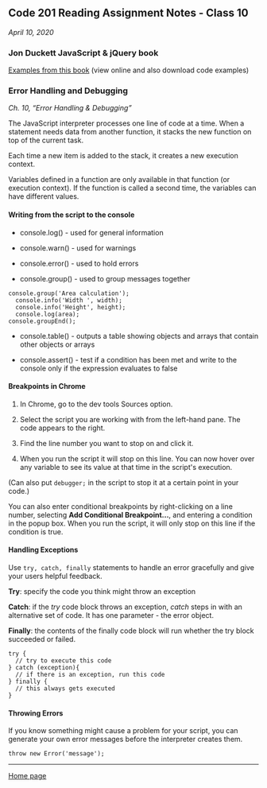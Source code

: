 ## Code 201 Reading Assignment Notes - Class 10

_April 10, 2020_

### Jon Duckett JavaScript & jQuery book

[Examples from this book](www.javascriptbook.com) (view online and also download code examples)

### Error Handling and Debugging

_Ch. 10, “Error Handling & Debugging”_

The JavaScript interpreter processes one line of code at a time. When a statement needs data from another function, it stacks the new function on top of the current task.

Each time a new item is added to the stack, it creates a new execution context.

Variables defined in a function are only available in that function (or execution context). If the function is called a second time, the variables can have different values.

#### Writing from the script to the console

- console.log() - used for general information

- console.warn() - used for warnings

- console.error() - used to hold errors 

- console.group() - used to group messages together

```
console.group('Area calculation');
  console.info('Width ', width);
  console.info('Height', height);
  console.log(area);
console.groupEnd();
```
- console.table() - outputs a table showing objects and arrays that contain other objects or arrays

- console.assert() - test if a condition has been met and write to the console only if the expression evaluates to false

#### Breakpoints in Chrome

1. In Chrome, go to the dev tools Sources option. 

2. Select the script you are working with from the left-hand pane. The code appears to the right.
3. Find the line number you want to stop on and click it.
4. When you run the script it will stop on this line. You can now hover over any variable to see its value at that time in the script's execution.

(Can also put `debugger;` in the script to stop it at a certain point in your code.)

You can also enter conditional breakpoints by right-clicking on a line number, selecting **Add Conditional Breakpoint...**, and entering a condition in the popup box. When you run the script, it will only stop on this line if the condition is true.

#### Handling Exceptions

Use `try, catch, finally` statements to handle an error gracefully and give your users helpful feedback.

**Try**: specify the code you think might throw an exception

**Catch**: if the _try_ code block throws an exception, _catch_ steps in with an alternative set of code. It has one parameter - the error object.

**Finally**: the contents of the finally code block will run whether the try block succeeded or failed. 

```
try {
  // try to execute this code
} catch (exception){
  // if there is an exception, run this code
} finally {
  // this always gets executed
}
```

#### Throwing Errors

If you know something might cause a problem for your script, you can generate your own error messages before the interpreter creates them.

`throw new Error('message');`

---
[Home page](https://marlene-rinker.github.io/reading-notes/)